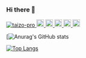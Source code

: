 ### Hi there 👋
<!-- <p align="left">I'm 25 years old, live in Chiba.</p> -->

<p align="left"> 
  <a href="https://github.com/taizo-pro/taizo-pro/">
    <img src="https://komarev.com/ghpvc/?username=taizo-pro" alt="taizo-pro" />
  </a>
  <a href="http://twitter.com/taizo_pro">
    <img height="20" src="https://img.shields.io/twitter/follow/taizo_pro?label=Twitter&logo=twitter&style=flat" />
  </a>
  <a href="https://github.com/taizo-pro">
    <img height="20" src="https://img.shields.io/github/followers/taizo-pro?label=follow&logo=github&style=flat" />
  </a>
  <a href="https://stackoverflow.com/users/5720201/taizo-pro">
    <img height="20" src="https://img.shields.io/stackexchange/stackoverflow/r/5720201?label=StackOverflow&logo=stack-overflow&style=flat" />
  </a>
  <a href="https://qiita.com/taizo_pro">
    <img height="20" src="https://qiita-badge.apiapi.app/s/taizo_pro/posts.svg" />
  </a>
  <a href="https://qiita.com/taizo_pro">
    <img height="20" src="https://qiita-badge.apiapi.app/s/taizo_pro/contributions.svg" />
  </a>
</p>

[![Anurag's GitHub stats](https://github-readme-stats.vercel.app/api?username=taizo-pro&show_icons=true&theme=tokyonight)

<!-- <h3 align="left">Languages and Tools:</h3>
<p align="left"> <a href="https://codeigniter.com" target="_blank" rel="noreferrer"> <img src="https://cdn.worldvectorlogo.com/logos/codeigniter.svg" alt="codeigniter" width="40" height="40"/> </a> <a href="https://www.w3schools.com/css/" target="_blank" rel="noreferrer"> <img src="https://raw.githubusercontent.com/devicons/devicon/master/icons/css3/css3-original-wordmark.svg" alt="css3" width="40" height="40"/> </a> <a href="https://www.docker.com/" target="_blank" rel="noreferrer"> <img src="https://raw.githubusercontent.com/devicons/devicon/master/icons/docker/docker-original-wordmark.svg" alt="docker" width="40" height="40"/> </a> <a href="https://firebase.google.com/" target="_blank" rel="noreferrer"> <img src="https://www.vectorlogo.zone/logos/firebase/firebase-icon.svg" alt="firebase" width="40" height="40"/> </a> <a href="https://git-scm.com/" target="_blank" rel="noreferrer"> <img src="https://www.vectorlogo.zone/logos/git-scm/git-scm-icon.svg" alt="git" width="40" height="40"/> </a> <a href="https://www.w3.org/html/" target="_blank" rel="noreferrer"> <img src="https://raw.githubusercontent.com/devicons/devicon/master/icons/html5/html5-original-wordmark.svg" alt="html5" width="40" height="40"/> </a> <a href="https://developer.mozilla.org/en-US/docs/Web/JavaScript" target="_blank" rel="noreferrer"> <img src="https://raw.githubusercontent.com/devicons/devicon/master/icons/javascript/javascript-original.svg" alt="javascript" width="40" height="40"/> </a> <a href="https://www.mysql.com/" target="_blank" rel="noreferrer"> <img src="https://raw.githubusercontent.com/devicons/devicon/master/icons/mysql/mysql-original-wordmark.svg" alt="mysql" width="40" height="40"/> </a> <a href="https://rubyonrails.org" target="_blank" rel="noreferrer"> <img src="https://raw.githubusercontent.com/devicons/devicon/master/icons/rails/rails-original-wordmark.svg" alt="rails" width="40" height="40"/> </a> <a href="https://reactjs.org/" target="_blank" rel="noreferrer"> <img src="https://raw.githubusercontent.com/devicons/devicon/master/icons/react/react-original-wordmark.svg" alt="react" width="40" height="40"/> </a> <a href="https://reactnative.dev/" target="_blank" rel="noreferrer"> <img src="https://reactnative.dev/img/header_logo.svg" alt="reactnative" width="40" height="40"/> </a> <a href="https://www.ruby-lang.org/en/" target="_blank" rel="noreferrer"> <img src="https://raw.githubusercontent.com/devicons/devicon/master/icons/ruby/ruby-original.svg" alt="ruby" width="40" height="40"/> </a> <a href="https://www.typescriptlang.org/" target="_blank" rel="noreferrer"> <img src="https://raw.githubusercontent.com/devicons/devicon/master/icons/typescript/typescript-original.svg" alt="typescript" width="40" height="40"/> </a> </p> -->

[![Top Langs](https://github-readme-stats.vercel.app/api/top-langs/?username=taizo-pro&layout=compact&theme=tokyonight)](https://github.com/taizo-pro/github-readme-stats)
